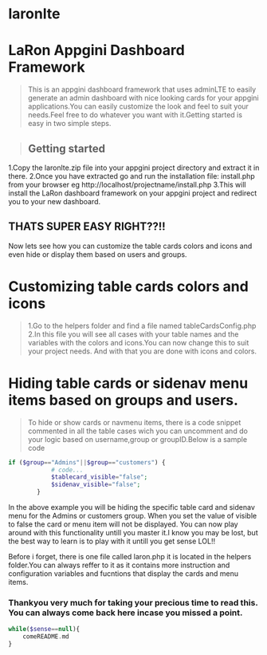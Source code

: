 # laronlte

<!--LaRon Dashboard Framework. Author: Ronald Ngoda Email: ronniengoda@gmail.com Website: https://ronaldngoda.info Phone: +254708344101-->

# LaRon Appgini Dashboard Framework
>This is an appgini dashboard framework that uses adminLTE to easily generate an admin dashboard with nice looking cards for your appgini applications.You can easily customize the look and feel to suit your needs.Feel free to do whatever you want with it.Getting started is easy in two simple steps.

>## Getting started
 1.Copy the laronlte.zip file into your appgini project directory and extract it in there.
 2.Once you have extracted go and run the installation file: install.php from your browser eg http://localhost/projectname/install.php
 3.This will install the LaRon dashboard framework on your appgini project and redirect you to your new dashboard.

## THATS SUPER EASY RIGHT??!!

Now lets see how you can customize the table cards colors and icons and even hide or display them based on users and groups.

# Customizing table cards colors and icons

> 1.Go to the helpers folder and find a file named tableCardsConfig.php
  2.In this file you will see all cases with your table names and the variables with the colors and icons.You can now change this to suit your project needs. And with that you are done with icons and colors.

# Hiding table cards or sidenav menu items based on groups and users.
> To hide or show cards or navmenu items, there is a code snippet commented in all the table cases wich you can uncomment and do your logic based on username,group or groupID.Below is a sample code

```php
if ($group=="Admins"||$group=="customers") {
			# code...
			$tablecard_visible="false";
			$sidenav_visible="false";
		}
```
In the above example you will be hiding the specific table card and sidenav menu for the Admins or customers group. When you set the value of visible to false the card or menu item will not be displayed.
You can now play around with this functionality untill you master it.I know you may be lost, but the best way to learn is to play with it untill you get sense LOL!!

Before i forget, there is one file called laron.php it is located in the helpers folder.You can always reffer to it as it contains more instruction and configuration variables and fucntions that display the cards and menu items.

### Thankyou very much for taking your precious time to read this. You can always come back here incase you missed a point.

```php
while($sense==null){
	comeREADME.md
}
```
